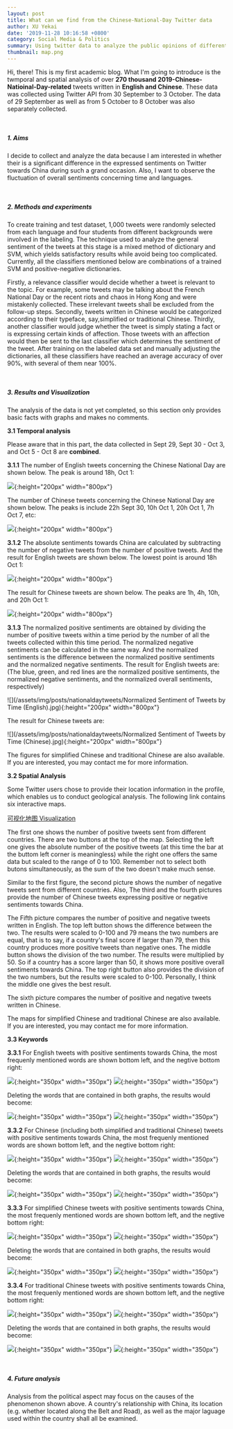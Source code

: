 ```yaml
---
layout: post
title: What can we find from the Chinese-National-Day Twitter data
author: XU Yekai
date: '2019-11-28 10:16:58 +0800'
category: Social Media & Politics
summary: Using twitter data to analyze the public opinions of different countries towards China during the 2019 Chinese National Day.
thumbnail: map.png
---
```


Hi, there! This is my first academic blog. What I'm going to introduce is the twmporal and spatial analysis of over **270 thousand 2019-Chinese-Natioinal-Day-related** tweets written in **English and Chinese**. These data was collected using Twitter API from 30 September to 3 October. The data of 29 September as well as from 5 October to 8 October was also separately collected.

<br>

##### 1. Aims
I decide to collect and analyze the data because I am interested in whether their is a significant difference in the expressed sentiments on Twitter towards China during such a grand occasion. Also, I want to observe the fluctuation of overall sentiments concerning time and languages.

<br>

##### 2. Methods and experiments
To create training and test dataset, 1,000 tweets were randomly selected from each language and four students from different backgrounds were involved in the labeling. The technique used to analyze the general sentiment of the tweets at this stage is a mixed method of dictionary and SVM, which yields satisfactory results while avoid being too complicated. Currently, all the classifiers mentioned below are combinations of a trained SVM and positive-negative dictionaries.

Firstly, a relevance classifier would decide whether a tweet is relevant to the topic. For example, some tweets may be talking about the French National Day or the recent riots and chaos in Hong Kong and were mistakenly collected. These irrelevant tweets shall be excluded from the follow-up steps. Secondly, tweets written in Chinese would be categorized according to their typeface, say,simplified or traditional Chinese. Thirdly, another classifier would judge whether the tweet is simply stating a fact or is expressing certain kinds of affection. Those tweets with an affection would then be sent to the last classifier which determines the sentiment of the tweet. After training on the labeled data set and manually adjusting the dictionaries, all these classifiers have reached an average accuracy of over 90%, with several of them near 100%.

<br>

##### 3. Results and Visualization
The analysis of the data is not yet completed, so this section only provides basic facts with graphs and makes no comments.

**3.1 Temporal analysis**

Please aware that in this part, the data collected in Sept 29, Sept 30 - Oct 3, and Oct 5 - Oct 8 are **combined**.

**3.1.1** The number of English tweets concerning the Chinese National Day are shown below. The peak is around 18h, Oct 1:

![](/assets/img/posts/nationaldaytweets/Number_of_Tweets_by_Time_(English).jpg){:height="200px" width="800px"}

The number of Chinese tweets concerning the Chinese National Day are shown below. The peaks is include 22h Sept 30, 10h Oct 1, 20h Oct 1, 7h Oct 7, etc:

![](/assets/img/posts/nationaldaytweets/Number_of_Tweets_by_Time_(Chinese).jpg){:height="200px" width="800px"}

**3.1.2** The absolute sentiments towards China are calculated by subtracting the number of negative tweets from the number of positive tweets. And the result for English tweets are shown below. The lowest point is around 18h Oct 1:

![](/assets/img/posts/nationaldaytweets/Sentiment_of_Tweets_by_Time_(English).jpg){:height="200px" width="800px"}

The result for Chinese tweets are shown below. The peaks are 1h, 4h, 10h, and 20h Oct 1:

![](/assets/img/posts/nationaldaytweets/Sentiment_of_Tweets_by_Time_(Chinese).jpg){:height="200px" width="800px"}

**3.1.3** The normalized positive sentiments are obtained by dividing the number of positive tweets within a time period by the number of all the tweets collected within this time period. The normalized negative sentiments can be calculated in the same way. And the normalized sentiments is the difference between the normalized positive sentiments and the normalized negative sentiments. The result for English tweets are: (The blue, green, and red lines are the normalized positive sentiments, the normalized negative sentiments, and the normalized overall sentiments, respectively)

![](/assets/img/posts/nationaldaytweets/Normalized Sentiment of Tweets by Time (English).jpg){:height="200px" width="800px"}

The result for Chinese tweets are:

![](/assets/img/posts/nationaldaytweets/Normalized Sentiment of Tweets by Time (Chinese).jpg){:height="200px" width="800px"}

The figures for simplified Chinese and traditional Chinese are also available. If you are interested, you may contact me for more information.

**3.2 Spatial Analysis**

Some Twitter users chose to provide their location information in the profile, which enables us to conduct geological analysis. The following link contains six interactive maps. 

<a href="https://jaimelavie.github.io/National_Day_Public_Opinion_Mining/"> 可视化地图 Visualization </a>

The first one shows the number of positive tweets sent from different countries. There are two buttons at the top of the map. Selecting the left one gives the absolute number of the positive tweets (at this time the bar at the buttom left corner is meaningless) while the right one offers the same data but scaled to the range of 0 to 100. Remember not to select both butons simultaneously, as the sum of the two doesn't make much sense. 

Similar to the first figure, the second picture shows the number of negative tweets sent from different countries. Also, The third and the fourth pictures provide the number of Chinese tweets expressing positive or negative sentiments towards China.

The Fifth picture compares the number of positive and negative tweets written in English. The top left button shows the difference between the two. The results were scaled to 0-100 and 79 means the two numbers are equal, that is to say, if a country's final score if larger than 79, then this country produces more positive tweets than negative ones. The middle button shows the division of the two number. The results were multiplied by 50. So if a country has a score larger than 50, it shows more positive overall sentiments towards China. The top right button also provides the division of the two numbers, but the results were scaled to 0-100. Personally, I think the middle one gives the best result.

The sixth picture compares the number of positive and negative tweets written in Chinese.

The maps for simplified Chinese and traditional Chinese are also available. If you are interested, you may contact me for more information.

**3.3 Keywords**

**3.3.1** For English tweets with positive sentiments towards China, the most frequenly mentioned words are shown bottom left, and the negtive bottom right:

![](/assets/img/posts/nationaldaytweets/tweets_pos_en.png){:height="350px" width="350px"} ![](/assets/img/posts/nationaldaytweets/tweets_neg_en.png){:height="350px" width="350px"}

Deleting the words that are contained in both graphs, the results would become:

![](/assets/img/posts/nationaldaytweets/tweets_pos_delcom_en.png){:height="350px" width="350px"} ![](/assets/img/posts/nationaldaytweets/tweets_neg_delcom_en.png){:height="350px" width="350px"}


**3.3.2** For Chinese (including both simplified and traditional Chinese) tweets with positive sentiments towards China, the most frequenly mentioned words are shown bottom left, and the negtive bottom right:

![](/assets/img/posts/nationaldaytweets/tweets_pos_zh.png){:height="350px" width="350px"} ![](/assets/img/posts/nationaldaytweets/tweets_neg_zh.png){:height="350px" width="350px"}

Deleting the words that are contained in both graphs, the results would become:

![](/assets/img/posts/nationaldaytweets/tweets_pos_delcom_zh.png){:height="350px" width="350px"} ![](/assets/img/posts/nationaldaytweets/tweets_neg_delcom_zh.png){:height="350px" width="350px"}


**3.3.3** For simplified Chinese tweets with positive sentiments towards China, the most frequenly mentioned words are shown bottom left, and the negtive bottom right:

![](/assets/img/posts/nationaldaytweets/tweets_pos_zhs.png){:height="350px" width="350px"} ![](/assets/img/posts/nationaldaytweets/tweets_neg_zhs.png){:height="350px" width="350px"}

Deleting the words that are contained in both graphs, the results would become:

![](/assets/img/posts/nationaldaytweets/tweets_pos_delcom_zhs.png){:height="350px" width="350px"} ![](/assets/img/posts/nationaldaytweets/tweets_neg_delcom_zhs.png){:height="350px" width="350px"}


**3.3.4** For traditional Chinese tweets with positive sentiments towards China, the most frequenly mentioned words are shown bottom left, and the negtive bottom right:

![](/assets/img/posts/nationaldaytweets/tweets_pos_zht.png){:height="350px" width="350px"} ![](/assets/img/posts/nationaldaytweets/tweets_neg_zht.png){:height="350px" width="350px"}

Deleting the words that are contained in both graphs, the results would become:

![](/assets/img/posts/nationaldaytweets/tweets_pos_delcom_zht.png){:height="350px" width="350px"} ![](/assets/img/posts/nationaldaytweets/tweets_neg_delcom_zht.png){:height="350px" width="350px"}

<br>

##### 4. Future analysis
Analysis from the political aspect may focus on the causes of the phenomenon shown above. A country's relationship with China, its location (e.g. whether located along the Belt and Road), as well as the major laguage used within the country shall all be examined.